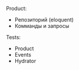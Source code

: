 Product:
  - Репозиторий (eloquent)
  - Комманды и запросы

Tests:
  - Product
  - Events
  - Hydrator
